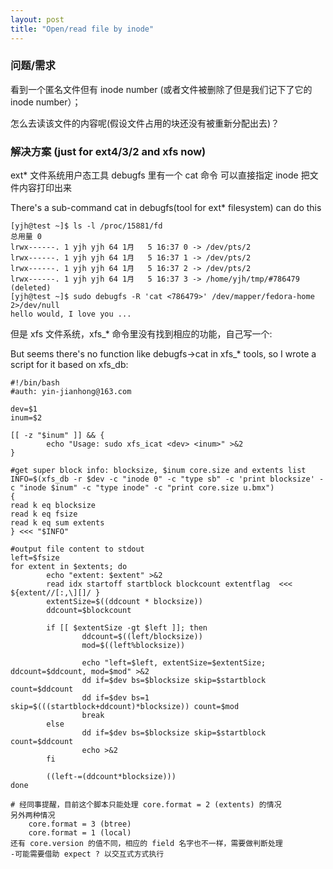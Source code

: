 ```yaml
---
layout: post
title: "Open/read file by inode"
---
```


### 问题/需求
看到一个匿名文件但有 inode number (或者文件被删除了但是我们记下了它的 inode number）；

怎么去读该文件的内容呢(假设文件占用的块还没有被重新分配出去)？


### 解决方案 (just for ext4/3/2 and xfs now)
ext* 文件系统用户态工具 debugfs 里有一个 cat 命令 可以直接指定 inode 把文件内容打印出来

There's a sub-command cat in debugfs(tool for ext* filesystem) can do this
```
[yjh@test ~]$ ls -l /proc/15881/fd
总用量 0
lrwx------. 1 yjh yjh 64 1月   5 16:37 0 -> /dev/pts/2
lrwx------. 1 yjh yjh 64 1月   5 16:37 1 -> /dev/pts/2
lrwx------. 1 yjh yjh 64 1月   5 16:37 2 -> /dev/pts/2
lrwx------. 1 yjh yjh 64 1月   5 16:37 3 -> /home/yjh/tmp/#786479 (deleted)
[yjh@test ~]$ sudo debugfs -R 'cat <786479>' /dev/mapper/fedora-home 2>/dev/null
hello would, I love you ...
```

但是 xfs 文件系统，xfs_* 命令里没有找到相应的功能，自己写一个:

But seems there's no function like debugfs->cat in xfs_* tools,
 so I wrote a script for it based on xfs_db:
```
#!/bin/bash
#auth: yin-jianhong@163.com

dev=$1
inum=$2

[[ -z "$inum" ]] && {
        echo "Usage: sudo xfs_icat <dev> <inum>" >&2
}

#get super block info: blocksize, $inum core.size and extents list
INFO=$(xfs_db -r $dev -c "inode 0" -c "type sb" -c 'print blocksize' -c "inode $inum" -c "type inode" -c "print core.size u.bmx")
{
read k eq blocksize
read k eq fsize
read k eq sum extents
} <<< "$INFO"

#output file content to stdout
left=$fsize
for extent in $extents; do
        echo "extent: $extent" >&2
        read idx startoff startblock blockcount extentflag  <<< ${extent//[:,\][]/ }
        extentSize=$((ddcount * blocksize))
        ddcount=$blockcount

        if [[ $extentSize -gt $left ]]; then
                ddcount=$((left/blocksize))
                mod=$((left%blocksize))

                echo "left=$left, extentSize=$extentSize; ddcount=$ddcount, mod=$mod" >&2
                dd if=$dev bs=$blocksize skip=$startblock count=$ddcount
                dd if=$dev bs=1 skip=$(((startblock+ddcount)*blocksize)) count=$mod
                break
        else
                dd if=$dev bs=$blocksize skip=$startblock count=$ddcount
                echo >&2
        fi

        ((left-=(ddcount*blocksize)))
done
```

```
# 经同事提醒，目前这个脚本只能处理 core.format = 2 (extents) 的情况
另外两种情况
    core.format = 3 (btree)
    core.format = 1 (local)
还有 core.version 的值不同，相应的 field 名字也不一样，需要做判断处理
-可能需要借助 expect ? 以交互式方式执行
```
